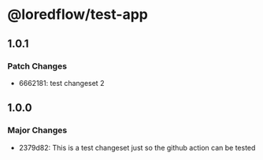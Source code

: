 # @loredflow/test-app

## 1.0.1

### Patch Changes

- 6662181: test changeset 2

## 1.0.0

### Major Changes

- 2379d82: This is a test changeset just so the github action can be tested
